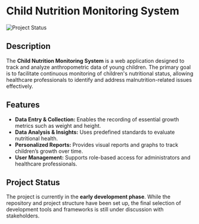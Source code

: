 # Child Nutrition Monitoring System  

![Project Status](https://img.shields.io/badge/status-in%20development-yellow)

## Description  

The **Child Nutrition Monitoring System** is a web application designed to track and analyze anthropometric data of young children. The primary goal is to facilitate continuous monitoring of children's nutritional status, allowing healthcare professionals to identify and address malnutrition-related issues effectively.  

## Features  

- **Data Entry & Collection:** Enables the recording of essential growth metrics such as weight and height.  
- **Data Analysis & Insights:** Uses predefined standards to evaluate nutritional health.  
- **Personalized Reports:** Provides visual reports and graphs to track children’s growth over time.  
- **User Management:** Supports role-based access for administrators and healthcare professionals.  

## Project Status  

The project is currently in the **early development phase**. While the repository and project structure have been set up, the final selection of development tools and frameworks is still under discussion with stakeholders.  

